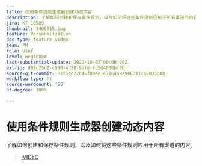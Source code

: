 ```yaml
---
title: 使用条件规则生成器创建动态内容
description: 了解如何创建和保存条件规则，以及如何将这些条件规则应用于所有渠道的内容。
jira: KT-10589
thumbnail: 3409815.jpg
feature: Personalization
doc-type: feature video
team: PM
role: User
level: Beginner
last-substantial-update: 2022-10-03T00:00:00Z
exl-id: 882c25c2-c990-4d20-9afe-fc5d4030bf0b
source-git-commit: 81f5cc22d46f89ee1c7164a92988311ca6036b8b
workflow-type: ht
source-wordcount: '56'
ht-degree: 100%

---
```


# 使用条件规则生成器创建动态内容

了解如何创建和保存条件规则，以及如何将这些条件规则应用于所有渠道的内容。

>[!VIDEO](https://video.tv.adobe.com/v/3409815?quality=12&learn=on)
